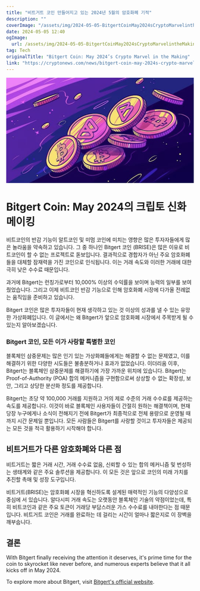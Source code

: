 ```yaml
---
title: "비트거트 코인 만들어지고 있는 2024년 5월의 암호화폐 기적"
description: ""
coverImage: "/assets/img/2024-05-05-BitgertCoinMay2024sCryptoMarvelintheMaking_thumbnail.png"
date: 2024-05-05 12:40
ogImage:
  url: /assets/img/2024-05-05-BitgertCoinMay2024sCryptoMarvelintheMaking_thumbnail.png
tag: Tech
originalTitle: "Bitgert Coin: May 2024’s Crypto Marvel in the Making"
link: "https://cryptonews.com/news/bitgert-coin-may-2024s-crypto-marvel-in-the-making.htm"
---
```


![Bitgert Coin](/assets/img/2024-05-05-BitgertCoinMay2024sCryptoMarvelintheMaking_thumbnail.png)

# Bitgert Coin: May 2024의 크립토 신화 메이킹

비트코인의 반감 기능이 알트코인 및 미멈 코인에 미치는 영향은 많은 투자자들에게 많은 놀라움을 약속하고 있습니다. 그 중 하나인 Bitgert 코인 (BRISE)은 많은 이유로 비트코인이 할 수 없는 프로젝트로 돋보입니다. 결과적으로 경합자가 아닌 주요 암호화폐들을 대체할 잠재력을 가진 코인으로 인식됩니다. 이는 거래 속도와 이러한 거래에 대한 극히 낮은 수수료 때문입니다.

과거에 Bitgert는 런칭가로부터 10,000% 이상의 수익률을 보이며 능력의 일부를 보여줬었습니다. 그리고 이제 비트코인 반감 기능으로 인해 암호화폐 시장에 다가올 전례없는 움직임을 준비하고 있습니다.

Bitgert 코인은 많은 투자자들이 현재 생각하고 있는 것 이상의 성과를 낼 수 있는 유망한 가상화폐입니다. 이 글에서는 왜 Bitgert가 앞으로 암호화폐 시장에서 주목받게 될 수 있는지 알아보겠습니다.

### Bitgert 코인, 모든 이가 사랑할 특별한 코인

블록체인 삼중문제는 많은 인기 있는 가상화폐들에게는 해결할 수 없는 문제였고, 이를 해결하기 위한 다양한 시도들은 불충분하거나 효과가 없었습니다. 이더리움 이후, Bitgert는 블록체인 삼중문제를 해결하기에 가장 가까운 위치에 있습니다. Bitgert는 Proof-of-Authority (POA) 합의 메커니즘을 구현함으로써 상상할 수 없는 확장성, 보안, 그리고 상당한 분산화 정도를 제공합니다.

Bitgert는 초당 약 100,000 거래를 지원하고 거의 제로 수준의 거래 수수료를 제공하는 속도를 제공합니다. 이것이 바로 블록체인 사용자들이 간절히 원하는 해결책이며, 현재 당장 누구에게나 소식이 전해지기 전에 Bitgert가 최종적으로 전체 용량으로 운영될 때까지 시간 문제일 뿐입니다. 모든 사람들은 Bitgert를 사랑할 것이고 투자자들은 제공되는 모든 것을 적극 활용하기 시작해야 합니다.

## 비트거트가 다른 암호화폐와 다른 점

비트거트는 짧은 거래 시간, 거래 수수료 없음, 신뢰할 수 있는 합의 메커니즘 및 번성하는 생태계와 같은 주요 솔루션을 제공합니다. 이 모든 것은 앞으로 코인의 미래 가치를 추진할 촉매 및 성장 도구입니다.

비트거트(BRISE)는 암호화폐 시장을 혁신하도록 설계된 매력적인 기능의 다양성으로 중심에 서 있습니다. 알다시피 거래 속도는 오랫동안 블록체인 기술의 약점이었는데, 특히 비트코인과 같은 주요 토큰이 거래당 부담스러운 가스 수수료를 내야한다는 점 때문입니다. 비트거트 코인은 거래를 완료하는 데 걸리는 시간이 얼마나 짧은지로 이 장벽을 깨부숩니다.

## 결론

With Bitgert finally receiving the attention it deserves, it's prime time for the coin to skyrocket like never before, and numerous experts believe that it all kicks off in May 2024.

To explore more about Bitgert, visit [Bitgert's official website](https://bitgert.com).
